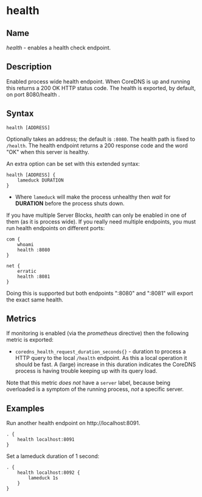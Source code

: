 # health

## Name

*health* - enables a health check endpoint.

## Description

Enabled process wide health endpoint. When CoreDNS is up and running this returns a 200 OK HTTP
status code. The health is exported, by default, on port 8080/health .

## Syntax

~~~
health [ADDRESS]
~~~

Optionally takes an address; the default is `:8080`. The health path is fixed to `/health`. The
health endpoint returns a 200 response code and the word "OK" when this server is healthy.

An extra option can be set with this extended syntax:

~~~
health [ADDRESS] {
    lameduck DURATION
}
~~~

* Where `lameduck` will make the process unhealthy then *wait* for **DURATION** before the process
  shuts down.

If you have multiple Server Blocks, *health* can only be enabled in one of them (as it is process
wide). If you really need multiple endpoints, you must run health endpoints on different ports:

~~~ corefile
com {
    whoami
    health :8080
}

net {
    erratic
    health :8081
}
~~~

Doing this is supported but both endpoints ":8080" and ":8081" will export the exact same health.

## Metrics

If monitoring is enabled (via the *prometheus* directive) then the following metric is exported:

 *  `coredns_health_request_duration_seconds{}` - duration to process a HTTP query to the local
    `/health` endpoint. As this a local operation it should be fast. A (large) increase in this
    duration indicates the CoreDNS process is having trouble keeping up with its query load.

Note that this metric *does not* have a `server` label, because being overloaded is a symptom of
the running process, *not* a specific server.

## Examples

Run another health endpoint on http://localhost:8091.

~~~ corefile
. {
    health localhost:8091
}
~~~

Set a lameduck duration of 1 second:

~~~ corefile
. {
    health localhost:8092 {
        lameduck 1s
    }
}
~~~
